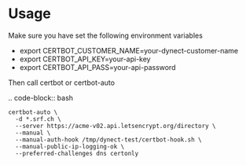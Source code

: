 Usage
========

Make sure you have set the following environment variables
- export CERTBOT_CUSTOMER_NAME=your-dynect-customer-name
- export CERTBOT_API_KEY=your-api-key
- export CERTBOT_API_PASS=your-api-password


Then call certbot or certbot-auto

.. code-block:: bash

    certbot-auto \
      -d *.srf.ch \
      --server https://acme-v02.api.letsencrypt.org/directory \
      --manual \
      --manual-auth-hook /tmp/dynect-test/certbot-hook.sh \
      --manual-public-ip-logging-ok \
      --preferred-challenges dns certonly
